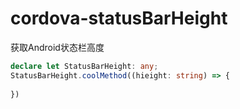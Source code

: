 # cordova-statusBarHeight
获取Android状态栏高度
```typescript
declare let StatusBarHeight: any;
StatusBarHeight.coolMethod((hieight: string) => {
	
})
```